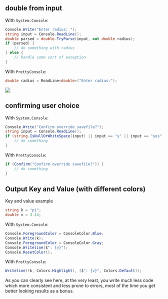 ## double from input

With `System.Console`:

```csharp
Console.Write("Enter radius: ");
string input = Console.ReadLine();
double parsed = double.TryParse(input, out double radius);
if (parsed) {
    // do something with radius
} else {
    // handle some sort of exception
}
```

With `PrettyConsole`:

```csharp
double radius = ReadLine<double>("Enter radius:");
```

![](https://thehill.com/wp-content/uploads/sites/2/2020/10/gettyimages-72515103_1.jpg?w=480)

## confirming user choice

With `System.Console`:

```csharp
Console.Write("Confirm override savefile?");
string input = Console.ReadLine();
if (string.IsNullOrWhiteSpace(input) || input == "y" || input == "yes") {
    // do something
}
```

With `PrettyConsole`:

```csharp
if (Confirm("Confirm override savefile?")) {
    // do something
}
```

## Output Key and Value (with different colors)

Key and value example

```csharp
string k = "pi";
double v = 3.14;
```

With `System.Console`:

```csharp
Console.ForegroundColor = ConsoleColor.Blue;
Console.Write(k);
Console.ForegroundColor = ConsoleColor.Gray;
Console.Writeline($": {v}");
Console.ResetColor();
```

With `PrettyConsole`:

```csharp
Writeline((k, Colors.Highlight), ($": {v}", Colors.Default));
```

As you can clearly see here, at the very least, you write much less code which more consistent and less prone to errors, most of the time you get better looking results as a bonus.